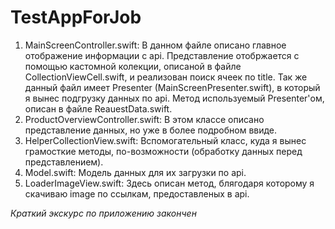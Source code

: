 # TestAppForJob
1. MainScreenController.swift:
В данном файле описано главное отображение информации с api.
Представление отобржается с помощью кастомной колекции, описаной в файле CollectionViewCell.swift, и реализован поиск ячеек по title.
Так же данный файл имеет Presenter (MainScreenPresenter.swift), в который я вынес подгрузку данных по api. Метод используемый Presenter'ом, описан в файле ReauestData.swift.
2. ProductOverviewController.swift:
В этом классе описано представление данных, но уже в более подробном ввиде.
3. HelperCollectionView.swift:
Вспомогательный класс, куда я вынес грамосткие методы, по-возможности (обработку данных перед представлением).
4. Model.swift:
Модель данных для их загрузки по api.
5. LoaderImageView.swift:
Здесь описан метод, блягодаря которому я скачиваю image по ссылкам, предоставленых в api.

_Краткий экскурс по приложению закончен_
